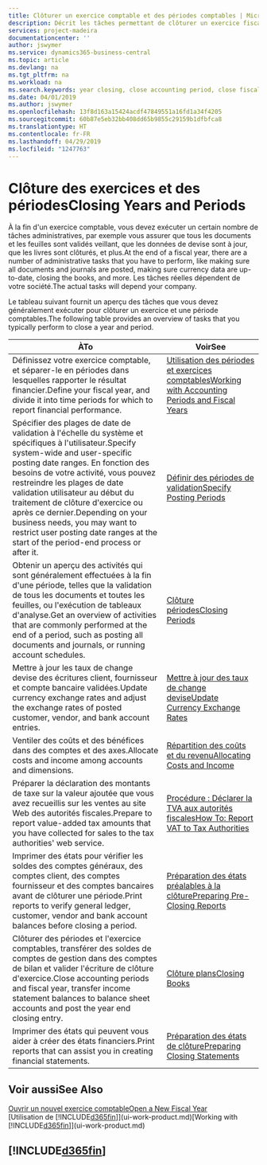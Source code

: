 ```yaml
---
title: Clôturer un exercice comptable et des périodes comptables | Microsoft Docs
description: Décrit les tâches permettant de clôturer un exercice fiscal ou une période comptable, par exemple, en vérifiant que les documents et les feuilles sont validés et en vérifiant les soldes bancaires.
services: project-madeira
documentationcenter: ''
author: jswymer
ms.service: dynamics365-business-central
ms.topic: article
ms.devlang: na
ms.tgt_pltfrm: na
ms.workload: na
ms.search.keywords: year closing, close accounting period, close fiscal year, bank account detailed trial balance
ms.date: 04/01/2019
ms.author: jswymer
ms.openlocfilehash: 13f8d163a15424acdf47849551a16fd1a34f4205
ms.sourcegitcommit: 60b87e5eb32bb408dd65b9855c29159b1dfbfca8
ms.translationtype: HT
ms.contentlocale: fr-FR
ms.lasthandoff: 04/29/2019
ms.locfileid: "1247763"
---
```

# <a name="closing-years-and-periods"></a><span data-ttu-id="27ab1-103">Clôture des exercices et des périodes</span><span class="sxs-lookup"><span data-stu-id="27ab1-103">Closing Years and Periods</span></span>
<span data-ttu-id="27ab1-104">À la fin d'un exercice comptable, vous devez exécuter un certain nombre de tâches administratives, par exemple vous assurer que tous les documents et les feuilles sont validés veillant, que les données de devise sont à jour, que les livres sont clôturés, et plus.</span><span class="sxs-lookup"><span data-stu-id="27ab1-104">At the end of a fiscal year, there are a number of administrative tasks that you have to perform, like making sure all documents and journals are posted, making sure currency data are up-to-date, closing the books, and more.</span></span> <span data-ttu-id="27ab1-105">Les tâches réelles dépendent de votre société.</span><span class="sxs-lookup"><span data-stu-id="27ab1-105">The actual tasks will depend your company.</span></span>

<span data-ttu-id="27ab1-106">Le tableau suivant fournit un aperçu des tâches que vous devez généralement exécuter pour clôturer un exercice et une période comptables.</span><span class="sxs-lookup"><span data-stu-id="27ab1-106">The following table provides an overview of tasks that you typically perform to close a year and period.</span></span>

| <span data-ttu-id="27ab1-107">À</span><span class="sxs-lookup"><span data-stu-id="27ab1-107">To</span></span> | <span data-ttu-id="27ab1-108">Voir</span><span class="sxs-lookup"><span data-stu-id="27ab1-108">See</span></span> |
| --- | --- |
| <span data-ttu-id="27ab1-109">Définissez votre exercice comptable, et séparer-le en périodes dans lesquelles rapporter le résultat financier.</span><span class="sxs-lookup"><span data-stu-id="27ab1-109">Define your fiscal year, and divide it into time periods for which to report financial performance.</span></span> | [<span data-ttu-id="27ab1-110">Utilisation des périodes et exercices comptables</span><span class="sxs-lookup"><span data-stu-id="27ab1-110">Working with Accounting Periods and Fiscal Years</span></span>](finance-accounting-periods-and-fiscal-years.md)|
| <span data-ttu-id="27ab1-111">Spécifier des plages de date de validation à l'échelle du système et spécifiques à l'utilisateur.</span><span class="sxs-lookup"><span data-stu-id="27ab1-111">Specify system-wide and user-specific posting date ranges.</span></span> <span data-ttu-id="27ab1-112">En fonction des besoins de votre activité, vous pouvez restreindre les plages de date validation utilisateur au début du traitement de clôture d'exercice ou après ce dernier.</span><span class="sxs-lookup"><span data-stu-id="27ab1-112">Depending on your business needs, you may want to restrict user posting date ranges at the start of the period-end process or after it.</span></span> |[<span data-ttu-id="27ab1-113">Définir des périodes de validation</span><span class="sxs-lookup"><span data-stu-id="27ab1-113">Specify Posting Periods</span></span>](finance-how-specify-posting-periods.md) |
| <span data-ttu-id="27ab1-114">Obtenir un aperçu des activités qui sont généralement effectuées à la fin d'une période, telles que la validation de tous les documents et toutes les feuilles, ou l'exécution de tableaux d'analyse.</span><span class="sxs-lookup"><span data-stu-id="27ab1-114">Get an overview of activities that are commonly performed at the end of a period, such as posting all documents and journals, or running account schedules.</span></span> |[<span data-ttu-id="27ab1-115">Clôture périodes</span><span class="sxs-lookup"><span data-stu-id="27ab1-115">Closing Periods</span></span>](year-how-complete-period-end-processes.md) |
| <span data-ttu-id="27ab1-116">Mettre à jour les taux de change devise des écritures client, fournisseur et compte bancaire validées.</span><span class="sxs-lookup"><span data-stu-id="27ab1-116">Update currency exchange rates and adjust the exchange rates of posted customer, vendor, and bank account entries.</span></span> |[<span data-ttu-id="27ab1-117">Mettre à jour des taux de change devise</span><span class="sxs-lookup"><span data-stu-id="27ab1-117">Update Currency Exchange Rates</span></span>](finance-how-update-currencies.md) |
| <span data-ttu-id="27ab1-118">Ventiler des coûts et des bénéfices dans des comptes et des axes.</span><span class="sxs-lookup"><span data-stu-id="27ab1-118">Allocate costs and income among accounts and dimensions.</span></span> |[<span data-ttu-id="27ab1-119">Répartition des coûts et du revenu</span><span class="sxs-lookup"><span data-stu-id="27ab1-119">Allocating Costs and Income</span></span>](year-allocate-costs-income.md) |
| <span data-ttu-id="27ab1-120">Préparer la déclaration des montants de taxe sur la valeur ajoutée que vous avez recueillis sur les ventes au site Web des autorités fiscales.</span><span class="sxs-lookup"><span data-stu-id="27ab1-120">Prepare to report value-added tax amounts that you have collected for sales to the tax authorities' web service.</span></span> |[<span data-ttu-id="27ab1-121">Procédure : Déclarer la TVA aux autorités fiscales</span><span class="sxs-lookup"><span data-stu-id="27ab1-121">How To: Report VAT to Tax Authorities</span></span>](finance-how-report-vat.md)|
| <span data-ttu-id="27ab1-122">Imprimer des états pour vérifier les soldes des comptes généraux, des comptes client, des comptes fournisseur et des comptes bancaires avant de clôturer une période.</span><span class="sxs-lookup"><span data-stu-id="27ab1-122">Print reports to verify general ledger, customer, vendor and bank account balances before closing a period.</span></span> |[<span data-ttu-id="27ab1-123">Préparation des états préalables à la clôture</span><span class="sxs-lookup"><span data-stu-id="27ab1-123">Preparing Pre-Closing Reports</span></span>](year-prepare-preclose-reports.md) |
| <span data-ttu-id="27ab1-124">Clôturer des périodes et l'exercice comptables, transférer des soldes de comptes de gestion dans des comptes de bilan et valider l'écriture de clôture d'exercice.</span><span class="sxs-lookup"><span data-stu-id="27ab1-124">Close accounting periods and fiscal year, transfer income statement balances to balance sheet accounts and post the year end closing entry.</span></span> |[<span data-ttu-id="27ab1-125">Clôture plans</span><span class="sxs-lookup"><span data-stu-id="27ab1-125">Closing Books</span></span>](year-close-books.md) |
| <span data-ttu-id="27ab1-126">Imprimer des états qui peuvent vous aider à créer des états financiers.</span><span class="sxs-lookup"><span data-stu-id="27ab1-126">Print reports that can assist you in creating financial statements.</span></span> |[<span data-ttu-id="27ab1-127">Préparation des états de clôture</span><span class="sxs-lookup"><span data-stu-id="27ab1-127">Preparing Closing Statements</span></span>](year-prepare-close-statement.md) |

## <a name="see-also"></a><span data-ttu-id="27ab1-128">Voir aussi</span><span class="sxs-lookup"><span data-stu-id="27ab1-128">See Also</span></span>
[<span data-ttu-id="27ab1-129">Ouvrir un nouvel exercice comptable</span><span class="sxs-lookup"><span data-stu-id="27ab1-129">Open a New Fiscal Year</span></span>](finance-how-open-new-fiscal-year.md)  
<span data-ttu-id="27ab1-130">[Utilisation de [!INCLUDE[d365fin](includes/d365fin_md.md)]](ui-work-product.md)</span><span class="sxs-lookup"><span data-stu-id="27ab1-130">[Working with [!INCLUDE[d365fin](includes/d365fin_md.md)]](ui-work-product.md)</span></span>

## [!INCLUDE[d365fin](includes/free_trial_md.md)]  
 
